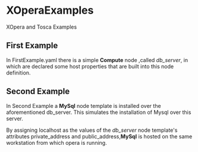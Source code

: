 # XOperaExamples
XOpera and Tosca Examples
## First Example
In FirstExample.yaml there is a simple **Compute** 
node ,called *db_server*, in which are declared some host properties that are built into this node definition.

## Second Example

In Second Example a **MySql** node template is installed over the aforementioned 
db_server. This simulates the installation of Mysql over this server.

By assigning localhost as the values of the *db_server* node template's attributes private_address and public_address,**MySql** is hosted on the same workstation from which opera is running.
